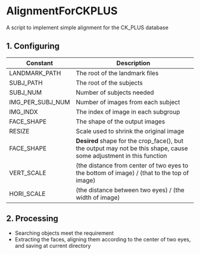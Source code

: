 # AlignmentForCKPLUS
A script to implement simple alignment for the CK_PLUS database

## 1. Configuring

| Constant         | Description                              |
| ---------------- | ---------------------------------------- |
| LANDMARK_PATH    | The root of the landmark files           |
| SUBJ_PATH        | The root of the subjects                 |
| SUBJ_NUM         | Number of subjects needed                |
| IMG_PER_SUBJ_NUM | Number of images from each subject       |
| IMG_INDX         | The index of image in each subgroup      |
| FACE_SHAPE       | The shape of the output images           |
| RESIZE           | Scale used to shrink the original image  |
| FACE_SHAPE       | **Desired** shape for the crop_face(), but the output may not be this shape, cause some adjustment in this function |
| VERT_SCALE       | (the distance from center of two eyes to the bottom of image) / (that to the top of image) |
| HORI_SCALE       | (the distance between two eyes) / (the width of image) |



## 2. Processing

- Searching objects meet the requirement
- Extracting the faces, aligning them according to the center of two eyes, and saving at current directory